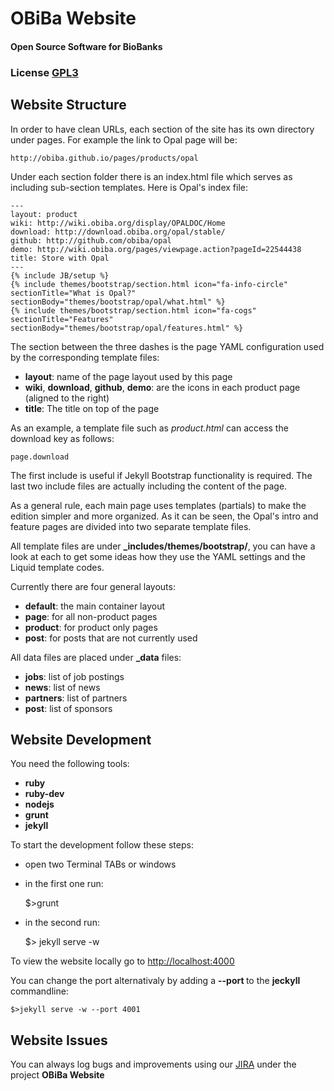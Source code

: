 # OBiBa Website
#### Open Source Software for BioBanks
### License [GPL3](http://www.gnu.org/copyleft/gpl.html#gnu-license)

## Website Structure

In order to have clean URLs, each section of the site has its own directory under pages. For example the link to Opal
page will be:

    http://obiba.github.io/pages/products/opal

Under each section folder there is an index.html file which serves as including sub-section templates. Here is Opal's
index file:

    ---
    layout: product
    wiki: http://wiki.obiba.org/display/OPALDOC/Home
    download: http://download.obiba.org/opal/stable/
    github: http://github.com/obiba/opal
    demo: http://wiki.obiba.org/pages/viewpage.action?pageId=22544438
    title: Store with Opal
    ---
    {% include JB/setup %}
    {% include themes/bootstrap/section.html icon="fa-info-circle" sectionTitle="What is Opal?" sectionBody="themes/bootstrap/opal/what.html" %}
    {% include themes/bootstrap/section.html icon="fa-cogs" sectionTitle="Features" sectionBody="themes/bootstrap/opal/features.html" %}

The section between the three dashes is the page YAML configuration used by the corresponding template files:

* **layout**: name of the page layout used by this page
* **wiki**, **download**, **github**, **demo**: are the icons in each product page (aligned to the right)
* **title**: The title on top of the page

As an example, a template file such as *product.html* can access the download key as follows:

    page.download

The first include is useful if Jekyll Bootstrap functionality is required.
The last two include files are actually including the content of the page.

As a general rule, each main page uses templates (partials) to make the edition simpler and more organized. As it can be
seen, the Opal's intro and feature pages are divided into two separate template files.

All template files are under <strong>_includes/themes/bootstrap/</strong>, you can have a look at each to get some ideas how they use
the YAML settings and the Liquid template codes.

Currently there are four general layouts:

* **default**: the main container layout
* **page**: for all non-product pages
* **product**: for product only pages
* **post**: for posts that are not currently used

All data files are placed under <strong>_data</strong> files:

* **jobs**: list of job postings
* **news**: list of news
* **partners**: list of partners
* **post**: list of sponsors

## Website Development

You need the following tools:

* **ruby**
* **ruby-dev**
* **nodejs**
* **grunt**
* **jekyll**

To start the development follow these steps:

* open two Terminal TABs or windows
* in the first one run:


    $>grunt

* in the second run:


    $> jekyll serve -w

To view the website locally go to [http://localhost:4000](http://localhost:4000)

You can change the port alternativaly by adding a **--port <number>** to the **jeckyll** commandline:


    $>jekyll serve -w --port 4001


## Website Issues

You can always log bugs and improvements using our [JIRA](http://jira.obiba.org/) under the project **OBiBa Website**
